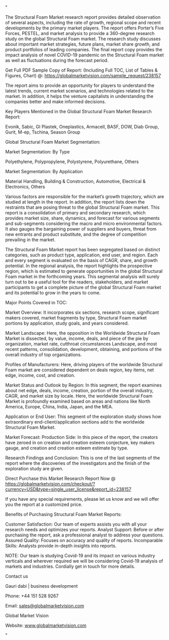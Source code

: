 "

The Structural Foam Market research report provides detailed observation of several aspects, including the rate of growth, regional scope and recent developments by the primary market players. The report offers Porter’s Five Forces, PESTEL, and market analysis to provide a 360-degree research study on the global Structural Foam market. The research study discusses about important market strategies, future plans, market share growth, and product portfolios of leading companies. The final report copy provides the impact analysis of novel COVID-19 pandemic on the Structural Foam market as well as fluctuations during the forecast period.

Get Full PDF Sample Copy of Report: (Including Full TOC, List of Tables & Figures, Chart) @: https://globalmarketvision.com/sample_request/238157

The report aims to provide an opportunity for players to understand the latest trends, current market scenarios, and technologies related to the market. In addition, it helps the venture capitalists in understanding the companies better and make informed decisions.

Key Players Mentioned in the Global Structural Foam Market Research Report:

Evonik, Sabic, GI Plastek, Oneplastics, Armacell, BASF, DOW, Diab Group, Gurit, M-ep, Tschina, Season Group

Global Structural Foam Market Segmentation:

Market Segmentation: By Type

Polyethylene, Polypropylene, Polystyrene, Polyurethane, Others

Market Segmentation: By Application

Material Handling, Building & Construction, Automotive, Electrical & Electronics, Others

Various factors are responsible for the market’s growth trajectory, which are studied at length in the report. In addition, the report lists down the restraints that are posing threat to the global Structural Foam market. This report is a consolidation of primary and secondary research, which provides market size, share, dynamics, and forecast for various segments and sub-segments considering the macro and micro environmental factors. It also gauges the bargaining power of suppliers and buyers, threat from new entrants and product substitute, and the degree of competition prevailing in the market.

The Structural Foam Market report has been segregated based on distinct categories, such as product type, application, end user, and region. Each and every segment is evaluated on the basis of CAGR, share, and growth potential. In the regional analysis, the report highlights the prospective region, which is estimated to generate opportunities in the global Structural Foam market in the forthcoming years. This segmental analysis will surely turn out to be a useful tool for the readers, stakeholders, and market participants to get a complete picture of the global Structural Foam market and its potential to grow in the years to come.

Major Points Covered in TOC:

Market Overview: It incorporates six sections, research scope, significant makers covered, market fragments by type, Structural Foam market portions by application, study goals, and years considered.

Market Landscape: Here, the opposition in the Worldwide Structural Foam Market is dissected, by value, income, deals, and piece of the pie by organization, market rate, cutthroat circumstances Landscape, and most recent patterns, consolidation, development, obtaining, and portions of the overall industry of top organizations.

Profiles of Manufacturers: Here, driving players of the worldwide Structural Foam market are considered dependent on deals region, key items, net edge, income, cost, and creation.

Market Status and Outlook by Region: In this segment, the report examines about net edge, deals, income, creation, portion of the overall industry, CAGR, and market size by locale. Here, the worldwide Structural Foam Market is profoundly examined based on areas and nations like North America, Europe, China, India, Japan, and the MEA.

Application or End User: This segment of the exploration study shows how extraordinary end-client/application sections add to the worldwide Structural Foam Market.

Market Forecast: Production Side: In this piece of the report, the creators have zeroed in on creation and creation esteem conjecture, key makers gauge, and creation and creation esteem estimate by type.

Research Findings and Conclusion: This is one of the last segments of the report where the discoveries of the investigators and the finish of the exploration study are given.

Direct Purchase this Market Research Report Now @ https://globalmarketvision.com/checkout/?currency=USD&type=single_user_license&report_id=238157


If you have any special requirements, please let us know and we will offer you the report at a customized price.

Benefits of Purchasing Structural Foam Market Reports:

Customer Satisfaction: Our team of experts assists you with all your research needs and optimizes your reports.
Analyst Support: Before or after purchasing the report, ask a professional analyst to address your questions.
Assured Quality: Focuses on accuracy and quality of reports.
Incomparable Skills: Analysts provide in-depth insights into reports.

NOTE: Our team is studying Covid-19 and its impact on various industry verticals and wherever required we will be considering Covid-19 analysis of markets and industries. Cordially get in touch for more details.

Contact us

Gauri dabi | business development

Phone: +44 151 528 9267

Email: sales@globalmarketvision.com

Global Market Vision

Website: www.globalmarketvision.com

"
